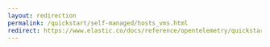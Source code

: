 ```yaml
---
layout: redirection
permalink: /quickstart/self-managed/hosts_vms.html
redirect: https://www.elastic.co/docs/reference/opentelemetry/quickstart/self-managed/hosts_vms.html
---
```

